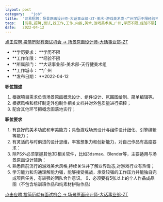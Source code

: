 ```yaml
---
layout:	post
category:	"job"
title:	"网易招聘：场景原画设计师-大话事业部-ZT-美术-游戏美术类-广州学历不限经验不限"
tags:	[网易,招聘,面试,找工作,工作,内推,美术,游戏美术类,广州,学历不限,经验不限]
date:	2022-04-12
---
```


[点击应聘 投简历就有面试机会 -> 场景原画设计师-大话事业部-ZT](http://mobile.bole.netease.com/bole/boleDetail?id=39530&employeeId=346f03c3cda5f04c&key=all)



- **学历要求： **学历不限
- **工作年限： **经验不限
- **所属部门： **大话事业部-美术部-天行健美术组
- **工作城市： **广州
- **发布日期： **2022-04-12



**职位描述**
1. 根据项目需求负责场景原画概念设计、组件设计、氛围图绘制、简单编辑等。
2. 根据风格和标杆制定外包制作相关文档并对外包质量进行把控；
3. 配合其他环节把概念图落地实行；



**职位要求**
1. 有良好的美术功底和审美能力；具备游戏场景设计与组件设计细化、引擎编辑等能力；
2. 有灵活的与时俱进的设计思维，丰富想象力和创新能力，对自己作品有高度要求：
3. 除PS外必须掌握其他3D相关软件，比如3dsmax、Blender等，主要适用与场景原画设计辅助：
4. 熟悉目前流行的游戏美术风格,持续关注并了解业界动态,对游戏行业有热情；
5. 学习能力和沟通理解能力强，能够接受挑战，承受较强的工作压力并能独自完成项目任务，有较强的团队合作意识。
6，必须要有5张以上的个人作品成品图（不包含培训班作品和纯素材拼贴作品）



[点击应聘 投简历就有面试机会 -> 场景原画设计师-大话事业部-ZT](http://mobile.bole.netease.com/bole/boleDetail?id=39530&employeeId=346f03c3cda5f04c&key=all)